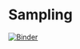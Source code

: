 # Sampling

[![Binder](https://mybinder.org/badge_logo.svg)](httphttps://mybinder.org/v2/gh/hadha/Data-Mining-TP-1-Data-Cleaning/main)
